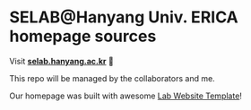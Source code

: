 
# SELAB@Hanyang Univ. ERICA homepage sources

Visit **[selab.hanyang.ac.kr](https://selab.hanyang.ac.kr)** 🚀

This repo will be managed by the collaborators and me.

Our homepage was built with awesome [Lab Website Template](https://greene-lab.gitbook.io/lab-website-template-docs)!

